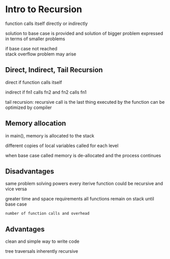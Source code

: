 # Intro to Recursion

function calls itself directly or indirectly

solution to base case is provided and solution of bigger problem expressed in terms of smaller problems

if base case not reached   
    stack overflow problem may arise

## Direct, Indirect, Tail Recursion

direct if function calls itself

indirect if fn1 calls fn2 and fn2 calls fn1

tail recursion: recursive call is the last thing executed by the function
    can be optimized by compiler

## Memory allocation

in main(), memory is allocated to the stack

different copies of local variables called for each level

when base case called
    memory is de-allocated and the process continues

## Disadvantages

same problem solving powers
    every iterive function could be recursive and vice versa

greater time and space requirements
    all functions remain on stack until base case

    number of function calls and overhead

## Advantages

clean and simple way to write code

tree traversals inherently recursive